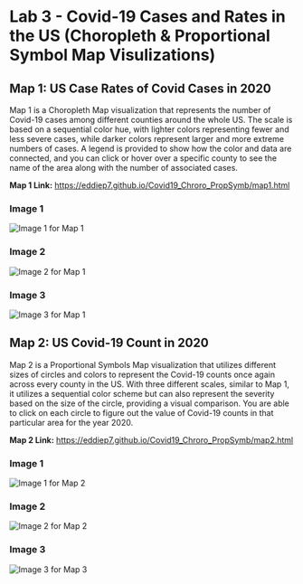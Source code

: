 # Lab 3 - Covid-19 Cases and Rates in the US (Choropleth & Proportional Symbol Map Visulizations)

## Map 1: US Case Rates of Covid Cases in 2020

Map 1 is a Choropleth Map visualization that represents the number of Covid-19 cases among different counties around the whole US. The scale is based on a sequential color hue, with lighter colors representing fewer and less severe cases, while darker colors represent larger and more extreme numbers of cases. A legend is provided to show how the color and data are connected, and you can click or hover over a specific county to see the name of the area along with the number of associated cases.

**Map 1 Link:** https://eddiep7.github.io/Covid19_Chroro_PropSymb/map1.html

### Image 1
![Image 1 for Map 1](/img/Map1_Pic1.png)

### Image 2
![Image 2 for Map 1](/img/Map1_Pic2.png)

### Image 3
![Image 3 for Map 1](/img/Map1_Pic3.png)


## Map 2: US Covid-19 Count in 2020

Map 2 is a Proportional Symbols Map visualization that utilizes different sizes of circles and colors to represent the Covid-19 counts once again across every county in the US. With three different scales, similar to Map 1, it utilizes a sequential color scheme but can also represent the severity based on the size of the circle, providing a visual comparison. You are able to click on each circle to figure out the value of Covid-19 counts in that particular area for the year 2020.

**Map 2 Link:** https://eddiep7.github.io/Covid19_Chroro_PropSymb/map2.html

### Image 1
![Image 1 for Map 2](/img/Map2_Pic1.png)

### Image 2
![Image 2 for Map 2](/img/Map2_Pic2.png)

### Image 3
![Image 3 for Map 3](/img/Map2_Pic3.png)

